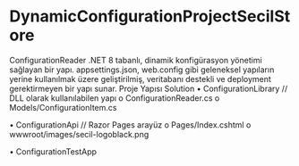 # DynamicConfigurationProjectSecilStore

ConfigurationReader
.NET 8 tabanlı, dinamik konfigürasyon yönetimi sağlayan bir yapı.
appsettings.json, web.config gibi geleneksel yapıların yerine kullanılmak üzere geliştirilmiş, veritabanı destekli ve deployment gerektirmeyen bir yapı sunar.
Proje Yapısı
Solution
  •	ConfigurationLibrary      // DLL olarak kullanılabilen yapı
     o	ConfigurationReader.cs
     o	Models/ConfigurationItem.cs

  •	ConfigurationApi          // Razor Pages arayüz
     o	Pages/Index.cshtml
     o	wwwroot/images/secil-logoblack.png

  •	ConfigurationTestApp  
